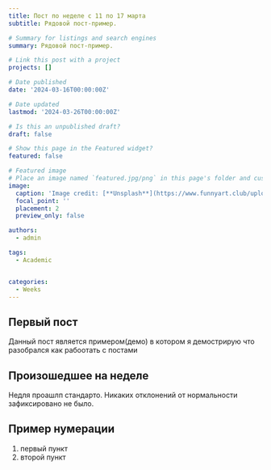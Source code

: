```yaml
---
title: Пост по неделе с 11 по 17 марта
subtitle: Рядовой пост-пример.

# Summary for listings and search engines
summary: Рядовой пост-пример.

# Link this post with a project
projects: []

# Date published
date: '2024-03-16T00:00:00Z'

# Date updated
lastmod: '2024-03-26T00:00:00Z'

# Is this an unpublished draft?
draft: false

# Show this page in the Featured widget?
featured: false

# Featured image
# Place an image named `featured.jpg/png` in this page's folder and customize its options here.
image:
  caption: 'Image credit: [**Unsplash**](https://www.funnyart.club/uploads/posts/2022-10/1666335577_34-www-funnyart-club-p-kartinki-ucheba-obrazovanie-krasivo-35.jpg)'
  focal_point: ''
  placement: 2
  preview_only: false

authors:
  - admin

tags:
  - Academic


categories:
  - Weeks
---
```


## Первый пост

Данный пост является примером(демо) в котором я демострирую что разобрался как рабоотать с постами

## Произошедшее на неделе

Недля проашлп стандарто. Никаких отклонений от нормальности зафиксировано не было.

## Пример нумерации

1. первый пункт
2. второй пункт



